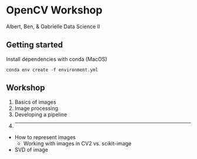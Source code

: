 # OpenCV Workshop

Albert, Ben, & Gabrielle
Data Science II

## Getting started

Install dependencies with conda (MacOS)

`conda env create -f environment.yml`

## Workshop

1. Basics of images
1. Image processing
1. Developing a pipeline
1. ****

- How to represent images
  - Working with images in CV2 vs. scikit-image
- SVD of image

